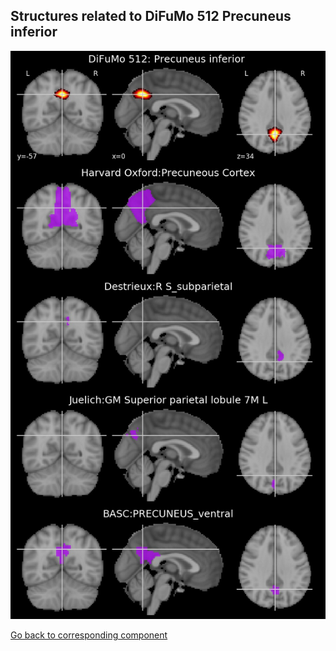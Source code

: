 


## Structures related to DiFuMo 512 Precuneus inferior 

![461](461.jpg "Structures related to DiFuMo 512 Precuneus inferior ")

[Go back to corresponding component](https://parietal-inria.github.io/DiFuMo/512/html/461.html)